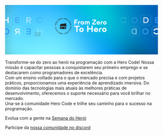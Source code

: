 <img width="auto" src="https://github.com/HeroCodeBR/.github/blob/main/GITHUB.png">


Transforme-se do zero ao herói na programação com a Hero Code! Nossa missão é capacitar pessoas a conquistarem seu primeiro emprego e se destacarem como programadores de excelência.
<br />
Com um ensino voltado para o que o mercado precisa e com projetos práticos, proporcionamos uma experiência de aprendizado imersiva. Do domínio das tecnologias mais atuais às melhores práticas de desenvolvimento, oferecemos o suporte necessário para você brilhar no mercado.
<br />
Una-se à comunidade Hero Code e trilhe seu caminho para o sucesso na programação.

Evolua com a gente na [Semana do Herói](https://herocode.com.br/semana-heroi)

Participe da [nossa comunidade no discord](https://discord.gg/ThYR2y6r8m)
<!--

**Here are some ideas to get you started:**

🙋‍♀️ A short introduction - what is your organization all about?
🌈 Contribution guidelines - how can the community get involved?
👩‍💻 Useful resources - where can the community find your docs? Is there anything else the community should know?
🍿 Fun facts - what does your team eat for breakfast?
🧙 Remember, you can do mighty things with the power of [Markdown](https://docs.github.com/github/writing-on-github/getting-started-with-writing-and-formatting-on-github/basic-writing-and-formatting-syntax)
-->
